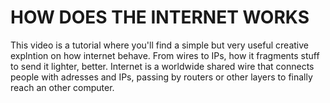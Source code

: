 # HOW DOES THE INTERNET WORKS

This video is a tutorial where you'll find a simple but very useful creative explntion on how internet behave. From wires to IPs, how it fragments stuff to send it lighter, better. Internet is a worldwide shared wire that connects people with adresses and IPs, passing by routers or other layers to finally reach an other computer. 
